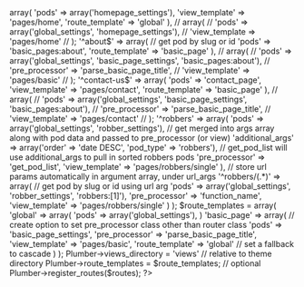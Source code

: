 <?php

$routes = array(

  '$' => array(
    'pods' => array('homepage_settings'),
    'view_template' => 'pages/home',
    'route_template' => 'global'
  ),

//   array(
//     'pods' => array('global_settings', 'homepage_settings'),
//     'view_template => 'pages/home'
//   );

  '^about$' => array(
    // get pod by slug or id
    'pods' => 'basic_pages:about', 
    'route_template' => 'basic_page'
  ),

//   array(
//     'pods' => array('global_settings', 'basic_page_settings', 'basic_pages:about'),
//     'pre_processor' => 'parse_basic_page_title',
//     'view_template' => 'pages/basic'
//   );

  '^contact-us$' => array(
    'pods' => 'contact_page',
    'view_template' => 'pages/contact',
    'route_template' => 'basic_page'
  ),

//   array(
//     'pods' => array('global_settings', 'basic_page_settings', 'basic_pages:about'),
//     'pre_processor' => 'parse_basic_page_title',
//     'view_template' => 'pages/contact'
//   );

  '^robbers' => array(
    'pods' => array('global_settings', 'robber_settings'), 
    // get merged into args array along with pod data and passed to pre_processor (or view)
    'additional_args' => array('order' => 'date DESC', 'pod_type' => 'robbers'), 
    // get_pod_list will use additional_args to pull in sorted robbers pods
    'pre_processor' => 'get_pod_list', 
    'view_template' => 'pages/robbers/single'
  ),

  // store url params automatically in argument array, under url_args
  '^robbers/(.*)' => array(
    // get pod by slug or id using url arg
    'pods' => array('global_settings', 'robber_settings', 'robbers:[1]'), 
    'pre_processor' => 'function_name',
    'view_template' => 'pages/robbers/single'
  )

);


$route_templates = array(

  'global' => array(
    'pods' => array('global_settings'),
  )

  'basic_page' => array(
    // create option to set pre_processor class other than router class
    'pods' => 'basic_page_settings',
    'pre_processor' => 'parse_basic_page_title', 
    'view_template' => 'pages/basic',
    'route_template' => 'global' // set a fallback to cascade
  )

);


Plumber->views_directory = 'views' // relative to theme directory
Plumber->route_templates = $route_templates; // optional
Plumber->register_routes($routes);

?>
